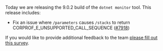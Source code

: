 Today we are releasing the 9.0.2 build of the `dotnet monitor` tool. This release includes:

- Fix an issue where `/parameters` causes `/stacks` to return CORPROF_E_UNSUPPORTED_CALL_SEQUENCE ([#7918](https://github.com/dotnet/dotnet-monitor/pull/7918))



If you would like to provide additional feedback to the team [please fill out this survey](https://aka.ms/dotnet-monitor-survey?src=rn).